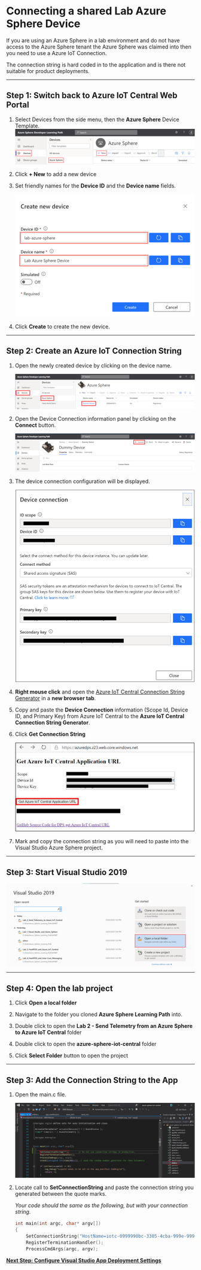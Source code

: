 # Connecting a shared Lab Azure Sphere Device

If you are using an Azure Sphere in a lab environment and do not have access to the Azure Sphere tenant the Azure Sphere was claimed into then you need to use a Azure IoT Connection.

The connection string is hard coded in to the application and is there not suitable for product deployments.

---

## Step 1: Switch back to Azure IoT Central Web Portal

1. Select Devices from the side menu, then the **Azure Sphere** Device Template.
    ![](resources/iot-central-create-device.png)

2. Click **+ New** to add a new device
3. Set friendly names for the **Device ID** and the **Device name** fields.

    ![](resources/iot-central-create-new-lab-device.png)

4. Click **Create** to create the new device.

---

## Step 2: Create an Azure IoT Connection String

1. Open the newly created device by clicking on the device name.

    ![](resources/iot-central-open-new-device.png)

2. Open the Device Connection information panel by clicking on the **Connect** button.

    ![](resources/iot-central-open-connect.png)

3. The device connection configuration will be displayed.

    ![](resources/iot-central-device-connection-information.png)

4. **Right mouse click** and open the [Azure IoT Central Connection String Generator](https://dpsgen.z8.web.core.windows.net/) in a **new browser tab**.

5. Copy and paste the **Device Connection** information (Scope Id, Device ID, and Primary Key) from Azure IoT Central to the **Azure IoT Central Connection String Generator**.

6. Click **Get Connection String**

    ![](resources/iot-central-generate-connection-string.png)

7. Mark and copy the connection string as you will need to paste into the Visual Studio Azure Sphere project.

---

## Step 3: Start Visual Studio 2019

![](resources/visual-studio-open-local-folder.png)

---

## Step 4: Open the lab project

1. Click **Open a local folder**
2. Navigate to the folder you cloned **Azure Sphere Learning Path** into.
3. Double click to open the **Lab 2 - Send Telemetry from an Azure Sphere to Azure IoT Central** folder
4. Double click to open the **azure-sphere-iot-central** folder
5. Click **Select Folder** button to open the project

    <!-- ![](resources/visual-studio-open-lab2.png) -->

---

## Step 3: Add the Connection String to the App

1. Open the main.c file.

    ![](resources/visual-studio-open-lab2-connection-string.png)

2. Locate call to **SetConnectionString** and paste the connection string you generated between the quote marks.

    *Your code should the same as the following, but with your connection string.*

    ```c
    int main(int argc, char* argv[])
    {
        SetConnectionString("HostName=iotc-0999990bc-3305-4cba-999e-9999fc4cf701.azure-devices.net;DeviceId=lab-azure-sphere;SharedAccessKey=m9a4ipjlkz3WmUJrkzRBy/4Zpq52mtahZUJB6j2d5lk=");		// Do not use connection strings in production.
        RegisterTerminationHandler();
        ProcessCmdArgs(argc, argv);
    ```

**[Next Step: Configure Visual Studio App Deployment Settings](README.md#configure-visual-studio-app-deployment-settings)**
